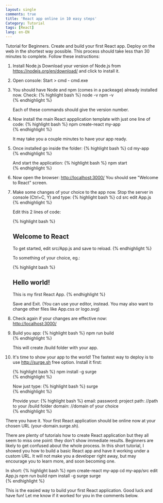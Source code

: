 ```yaml
---
layout: single
comments: true
title: 'React app online in 10 easy steps'
Category: Tutorial
tags: [React]
lang: en-EN
---
```

Tutorial for Beginners. Create and build your first React app. Deploy on the web in the shortest way possible. This process should take less than 30 minutes to complete. Follow these instructions:

1. Install Node.js 
    Download your version of Node.js from <https://nodejs.org/en/download/> and click to install it.

2. Open console: Start > cmd - cmd.exe

3. You should have Node and npm (comes in a packeage) already installed now. Check:
    {% highlight bash %}
    node -v
    npm -v    
    {% endhighlight %}
    
    Each of these commands should give the version number.

4. Now install the main React appplication template with just one line of code:
    {% highlight bash %}
    npm create-react my-app    
    {% endhighlight %}

    It may take you a couple minutes to have your app ready.

5. Once installed go inside the folder:
    {% highlight bash %}
    cd my-app    
    {% endhighlight %}

    And start the application:
    {% highlight bash %}
    npm start    
    {% endhighlight %}

6. Now open the browser:
    <http://localhost:3000/>
    You should see "Welcome to React" screen.

7. Make some changes of your choice to the app now. Stop the server in console (Ctrl+C, Y) and type:
    {% highlight bash %}
    cd src
    edit App.js    
    {% endhighlight %}

    Edit this 2 lines of code:

    {% highlight bash %}
    <h2>Welcome to React</h2>
    To get started, edit src/App.js and save to reload.        
    {% endhighlight %}

    To something of your choice, eg.:

    {% highlight bash %}
    <h2>Hello world!</h2>
    This is my first React App.         
    {% endhighlight %}

    Save and Exit. 
    (You can use your editor, instead. You may also want to change other files like App.css or logo.svg)

8. Check again if your changes are effective now:    
    <http://localhost:3000/>

9. Build you app:
    {% highlight bash %}
    npm run build    
    {% endhighlight %}

    This will create /build folder with your app.

10. It's time to show your app to the world! The fastest way to deploy is to use <http://surge.sh> free option. Install it first:

    {% highlight bash %}
    npm install -g surge    
    {% endhighlight %}

    Now just type:
    {% highlight bash %}
    surge    
    {% endhighlight %}

    Provide your:
    {% highlight bash %}
    email:
    password:
    project path:  //path to your /build folder
    domain:  //domain of your choice    
    {% endhighlight %}

There you have it. Your first React application should be online now at your chosen URL (your-domain.surge.sh).

There are plenty of tutorials how to create React application but they all seem to miss one point: they don't show immediate results. Beginners are likely to get confused about the whole process. In this short tutorial, I showed you how to build a basic React app and have it working under a custom URL. It will not make you a developer right away, but may encourage you to learn more, and soon becoming one.

In short:
    {% highlight bash %}
    npm create-react my-app
    cd my-app/src
    edit App.js
    npm run build
    npm install -g surge
    surge    
    {% endhighlight %}

This is the easied way to build your first React application. Good luck and have fun! 
Let me know if it worked for you in the comments below.
